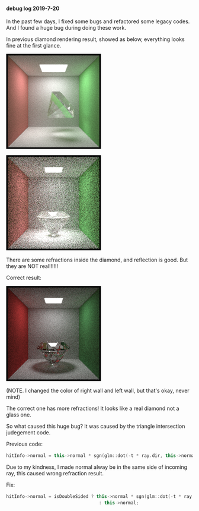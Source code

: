 #### debug log 2019-7-20

In the past few days, I fixed some bugs and refactored some legacy codes.
And I found a huge bug during doing these work.

In previous diamond rendering result, showed as below, everything looks fine at the first glance.

![](img/diamond-1000samples.png)

![](img/wrongDiamond.png)

There are some refractions inside the diamond, and reflection is good.
But they are NOT real!!!!!!

Correct result:

![](img/rightDiamond.png)

(NOTE. I changed the color of right wall and left wall, but that's okay, never mind)

The correct one has more refractions! It looks like a real diamond not a glass one.

So what caused this huge bug? It was caused by the triangle intersection judegement code.

Previous code:
```cpp
hitInfo->normal = this->normal * sgn(glm::dot(-t * ray.dir, this->normal);
```
Due to my kindness, I made normal alway be in the same side of incoming ray, this caused wrong refraction result.

Fix:
```cpp
hitInfo->normal = isDoubleSided ? this->normal * sgn(glm::dot(-t * ray.dir, this->normal))
	                               : this->normal;
```